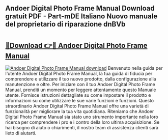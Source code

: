 ## Andoer Digital Photo Frame Manual Download gratuit PDF - Part-mDE Italiano Nuovo manuale del proprietario di riparazione dnBVb

# <h2><a href="http://dfgjg7.blite.top/?on=Andoer+Digital+Photo+Frame+Manual">🔗Download 👉🔴 Andoer Digital Photo Frame Manual</a></h2>

[![Andoer Digital Photo Frame Manual download](https://i.imgur.com/lujVjoI.png)](http://dfgjg7.blite.top/?on=Andoer+Digital+Photo+Frame+Manual)
Benvenuto nella guida per l'utente Andoer Digital Photo Frame Manual, la tua guida di fiducia per comprendere e utilizzare il tuo nuovo prodotto, dalla configurazione alla manutenzione e oltre. Per iniziare con il tuo Andoer Digital Photo Frame Manual, prenditi un momento per leggere attentamente questo Manuale utente. Fornisce istruzioni dettagliate su come impostare il prodotto e informazioni su come utilizzare le sue varie funzioni e funzioni. Questo straordinario Andoer Digital Photo Frame Manual offre una varietà di funzionalità per migliorare la tua vita quotidiana. Riteniamo che Andoer Digital Photo Frame Manual sia stato uno strumento importante nella loro ricerca per comprendere i pro e i contro della loro ultima acquisizione. Se hai bisogno di aiuto o chiarimenti, il nostro team di assistenza clienti sarà lieto di aiutarti.
